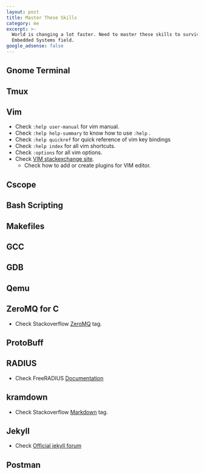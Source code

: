 ```yaml
---
layout: post
title: Master These Skills
category: me
excerpt: >-
  World is changing a lot faster. Need to master these skills to survive in
  Embedded Systems field.
google_adsense: false
---
```

## Gnome Terminal
## Tmux
## Vim
* Check `:help user-manual` for vim manual.
* Check `:help help-summary` to know how to use `:help` .
* Check `:help quickref` for quick reference of vim key bindings
* Check `:help index` for all vim shortcuts. 
* Check `:options` for all vim options. 
* Check [VIM stackexchange site](http://vi.stackexchange.com/).
	* Check how to add or create plugins for VIM editor. 

## Cscope
## Bash Scripting
## Makefiles
## GCC
## GDB
## Qemu
## ZeroMQ for C
* Check Stackoverflow [ZeroMQ](https://stackoverflow.com/questions/tagged/zeromq) tag.

## ProtoBuff
## RADIUS
* Check FreeRADIUS [Documentation](http://wiki.freeradius.org/Home#documentation)

## kramdown
* Check Stackoverflow [Markdown](http://stackoverflow.com/questions/tagged/markdown) tag.

## Jekyll
* Check [Official jekyll forum](https://talk.jekyllrb.com/)

## Postman
